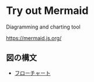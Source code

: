 # Try out Mermaid

Diagramming and charting tool

https://mermaid.js.org/

## 図の構文

- [フローチャート](./syntax/flowchart/)
